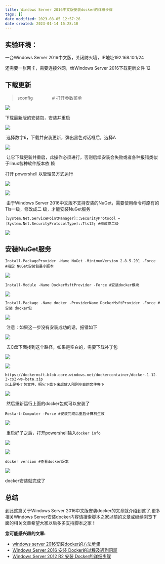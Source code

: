 ```yaml
---
title: Windows Server 2016中文版安装docker的详细步骤
tags: []
date modified: 2023-08-05 12:57:26
date created: 2023-01-14 15:28:10
---
```

## 实验环境：

一台Windows Server 2016中文版，关闭防火墙，IP地址192.168.10.1/24

还需要一张网卡，需要连接外网，给Windows Server 2016下载更新文件 12

## 下载更新

> sconfig                # 打开参数菜单

![](Rsources/Assets/d10571585cd029d07b8b7be165a71108-2022071510284530.png)

下载最新版的安装包，安装并重启

![](Rsources/Assets/558ae7f429125e25199f16a88a9a9b22-2022071510284531.png)

 选择数字6，下载并安装更新，弹出黑色对话框后，选择A

![](Rsources/Assets/966c6db199f07f65ebb54b7048452313-2022071510284532.png)

 让它下载更新并重启，此操作必须进行，否则后续安装会失败或者各种报错类似于linux各种软件版本依 赖

打开 powershell 以管理员方式运行

![](Rsources/Assets/c0e9db97ec426be85161d78d01c08f58-2022071510284533.jpg)

![](Rsources/Assets/a87c8650f4c9c30e2b64c5a3a57e9182-2022071510284534.png)

 由于Windows Server 2016中文版不支持安装的NuGet，需要使用命令将原有的Tls一级，修改成二 级，才能安装NuGet服务

```plain
[System.Net.ServicePointManager]::SecurityProtocol =  
[System.Net.SecurityProtocolType]::Tls12; #修改成二级
```

![](Rsources/Assets/0f26799e36eb51e2cfb0bd7fa613717a-2022071510284635.png)

## 安装NuGet服务 

```plain
Install-PackageProvider -Name NuGet -MinimumVersion 2.8.5.201 -Force
#指定 NuGet安装包最小版本
```

![](Rsources/Assets/e397a6fe4208eab76463a22575fc90a9-2022071510284636.png)

```plain
Install-Module -Name DockerMsftProvider -Force #安装docker模块
```

![](Rsources/Assets/d222d99e1b11eb1b01804f63698b8bae-2022071510284637.png)

```plain
Install-Package -Name docker -ProviderName DockerMsftProvider -Force #安装 docker包
```

![](Rsources/Assets/db74754324f5be23f10e841a0f627e56-2022071510284638.png)

 注意：如果这一步没有安装成功的话，报错如下

![](Rsources/Assets/eafcbc6f6617d97850ce7debd471c1f9-2022071510284639.jpg)

 去C盘下面找到这个路径，如果是空白的，需要下载补丁包

![](Rsources/Assets/e198ba1f41316bcc7014a11a8819d116-2022071510284740.jpg)

![](Rsources/Assets/a975e897b871eb5844226043918f74d5-2022071510284741.png)

```plain
https://dockermsft.blob.core.windows.net/dockercontainer/docker-1-12-2-cs2-ws-beta.zip
以上是补丁包文件，把它下载下来后放入刚刚空白的文件夹下
```

![](Rsources/Assets/578ce1e995a095d31b6c5cf470ea24f8-2022071510284742.png)

 然后重新运行上面的docker包就可以安装了

```plain
Restart-Computer -Force #安装完成后重启计算机生效
```

![](Rsources/Assets/b26e5ff301aa1fde910f6cd9a0fbb056-2022071510284743.png)

 重启好了之后，打开powershell输入`docker info`

![](Rsources/Assets/c4e5dc8d95d36e53e31a76a0a2e10b9e-2022071510284744.jpg)

![](Rsources/Assets/dbe90a144c77259f08ae5e40e9b6d5d6-2022071510284745.png)

```plain
docker version #查看docker版本
```

![](Rsources/Assets/0861d539f1b8020656c5fa417f473d8b-2022071510284846.jpg)

docker安装就完成了

## 总结

到此这篇关于Windows Server 2016中文版安装docker的文章就介绍到这了,更多相关Windows Server安装docker内容请搜索脚本之家以前的文章或继续浏览下面的相关文章希望大家以后多多支持脚本之家！

**您可能感兴趣的文章:**

*   [windows server 2016安装docker的方法步骤](https://www.jb51.net/article/163501.htm "windows server 2016安装docker的方法步骤")
*   [Windows Server 2016 安装 Docker的过程及遇到问题](https://www.jb51.net/article/223961.htm "Windows Server 2016 安装 Docker的过程及遇到问题")
*   [Windows Server 2012 R2 安装 Docker的详细步骤](https://www.jb51.net/article/245184.htm "Windows Server 2012 R2 安装 Docker的详细步骤")